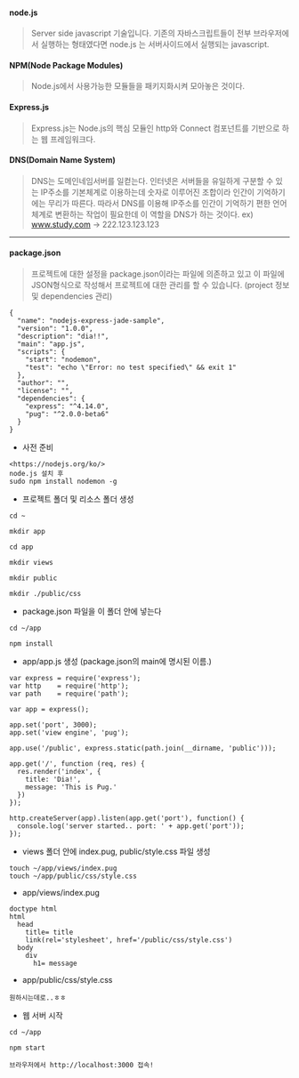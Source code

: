 #### node.js

>Server side javascript 기술입니다. 기존의 자바스크립트들이 전부 브라우저에서 실행하는 형태였다면 node.js 는 서버사이드에서 실행되는 javascript.

#### NPM(Node Package Modules)

>Node.js에서 사용가능한 모듈들을 패키지화시켜 모아놓은 것이다.

#### Express.js

>Express.js는 Node.js의 핵심 모듈인 http와 Connect 컴포넌트를 기반으로 하는 웹 프레임워크다.

#### DNS(Domain Name System)

>DNS는 도메인네임서버를 일컫는다. 인터넷은 서버들을 유일하게 구분할 수 있는 IP주소를 기본체계로 이용하는데 숫자로 이루어진 조합이라 인간이 기억하기에는 무리가 따른다. 따라서 DNS를 이용해 IP주소를 인간이 기억하기 편한 언어체계로 변환하는 작업이 필요한데 이 역할을 DNS가 하는 것이다. ex) www.study.com -> 222.123.123.123

---

#### package.json
>프로젝트에 대한 설정을 package.json이라는 파일에 의존하고 있고 이 파일에 JSON형식으로 작성해서 프로젝트에 대한 관리를 할 수 있습니다. (project 정보 및 dependencies 관리)

```
{
  "name": "nodejs-express-jade-sample",
  "version": "1.0.0",
  "description": "dia!!",
  "main": "app.js",
  "scripts": {
    "start": "nodemon",
    "test": "echo \"Error: no test specified\" && exit 1"
  },
  "author": "",
  "license": "",
  "dependencies": {
    "express": "^4.14.0",
    "pug": "^2.0.0-beta6"
  }
}

```

- 사전 준비

```
<https://nodejs.org/ko/>
node.js 설치 후
sudo npm install nodemon -g
```

- 프로젝트 폴더 및 리소스 폴더 생성

```
cd ~

mkdir app

cd app

mkdir views

mkdir public

mkdir ./public/css
```

- package.json 파일을 이 폴더 안에 넣는다

```
cd ~/app

npm install
```

- app/app.js 생성 (package.json의 main에 명시된 이름.)

```
var express = require('express');
var http    = require('http');
var path    = require('path');

var app = express();

app.set('port', 3000);
app.set('view engine', 'pug');

app.use('/public', express.static(path.join(__dirname, 'public')));

app.get('/', function (req, res) {
  res.render('index', {
    title: 'Dia!',
    message: 'This is Pug.'
  })
});

http.createServer(app).listen(app.get('port'), function() {
  console.log('server started.. port: ' + app.get('port'));
});
```

- views 폴더 안에 index.pug, public/style.css 파일 생성

```
touch ~/app/views/index.pug
touch ~/app/public/css/style.css
```

- app/views/index.pug

```
doctype html
html
  head
    title= title
    link(rel='stylesheet', href='/public/css/style.css')
  body
    div
      h1= message
```

- app/public/css/style.css

```
원하시는데로..ㅎㅎ
```

- 웹 서버 시작

```
cd ~/app

npm start

브라우저에서 http://localhost:3000 접속!
```
